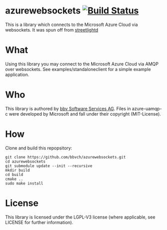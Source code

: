 # azurewebsockets [![Build Status](https://travis-ci.org/bbvch/azurewebsockets.svg?branch=no_c14_flags)](https://travis-ci.org/bbvch/azurewebsockets)

This is a library which connects to the Microsoft Azure Cloud via websockets.
It was spun off from [streetlightd](https://github.com/bbvch/streetlightd)

# What

Using this library you may connect to the Microsoft Azure Cloud via AMQP over websockets. 
See examples/standaloneclient for a simple example application.


# Who

This library is authored by [bbv Software Services AG](https://www.bbv.ch).
Files in azure-uamqp-c were developed by Microsoft and fall under their copyright (MIT-License).

# How

Clone and build this repopsitory:

    git clone https://github.com/bbvch/azurewebsockets.git
    cd azurewebsockets
    git submodule update --init --recursive
    mkdir build
    cd build
    cmake ..
    sudo make install


# License

This library is licensed under the LGPL-V3 license (where applicable, see LICENSE for further information).
